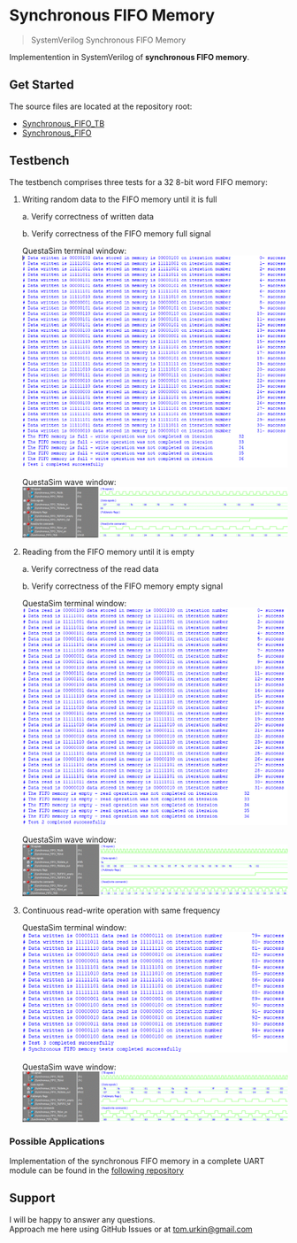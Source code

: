 # Synchronous FIFO Memory

> SystemVerilog Synchronous FIFO Memory  

Implementention in SystemVerilog of __synchronous FIFO memory__.  

## Get Started

The source files  are located at the repository root:

- [Synchronous_FIFO_TB](./Synchronous_FIFO_TB.sv)
- [Synchronous_FIFO](./Synchronous_FIFO.sv)

## Testbench

The testbench comprises three tests for a 32 8-bit word FIFO memory:
1.	Writing random data to the FIFO memory until it is full  

	a.	Verify correctness of written data  
	
	b.	Verify correctness of the FIFO memory full signal

	QuestaSim terminal window:
		![QuestaSim terminal window](./docs/Write_test.GIF) 

	QuestaSim wave window:
		![QuestaSim wave window](./docs/Write_test_wave.GIF)  
	
	
2.	Reading from the FIFO memory until it is empty  

	a.	Verify correctness of the read data  
	
	b.	Verify correctness of the FIFO memory empty signal
	
	QuestaSim terminal window:
		![QuestaSim terminal window](./docs/Read_test.GIF) 

	QuestaSim wave window:
		![QuestaSim wave window](./docs/Read_test_wave.GIF)  
	
3.	Continuous read-write operation with same frequency 

	QuestaSim terminal window:
		![QuestaSim terminal window](./docs/continious_test.GIF) 

	QuestaSim wave window:
		![QuestaSim wave window](./docs/continious_test_wave.GIF)  
	



### Possible Applications

Implementation of the synchronous FIFO memory in a complete UART module can be found in the [following repository]((./Synchronous_FIFO.sv))

## Support

I will be happy to answer any questions.  
Approach me here using GitHub Issues or at tom.urkin@gmail.com